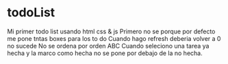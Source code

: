 # todoList
Mi primer todo list usando html css &amp; js
Primero no se porque por defecto me pone tntas boxes para los to do
Cuando hago refresh deberia volver a 0 no sucede
No se ordena por orden ABC
Cuando seleciono una tarea ya hecha y la marco como hecha no se pone por debajo de la no hecha.
